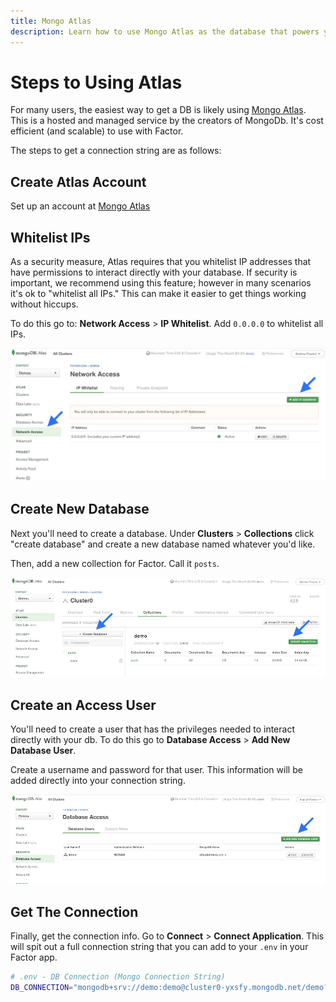 ```yaml
---
title: Mongo Atlas
description: Learn how to use Mongo Atlas as the database that powers your Factor install.
---
```


# Steps to Using Atlas

For many users, the easiest way to get a DB is likely using [Mongo Atlas](https://www.mongodb.com/cloud/atlas). This is a hosted and managed service by the creators of MongoDb. It's cost efficient (and scalable) to use with Factor.

The steps to get a connection string are as follows:

## Create Atlas Account 

Set up an account at [Mongo Atlas](https://www.mongodb.com/cloud/atlas)

## Whitelist IPs

As a security measure, Atlas requires that you whitelist IP addresses that have permissions to interact directly with your database. If security is important, we recommend using this feature; however in many scenarios it's ok to "whitelist all IPs." This can make it easier to get things working without hiccups. 

To do this go to: **Network Access** > **IP Whitelist**. Add `0.0.0.0` to whitelist all IPs. 

![Network Access IPs](./whitelist-ip.jpg)

## Create New Database

Next you'll need to create a database. Under **Clusters** > **Collections** click "create database" and create a new database named whatever you'd like. 

Then, add a new collection for Factor. Call it `posts`.

![Adding DB and Collection](./add-db-and-collection.jpg)

## Create an Access User 

You'll need to create a user that has the privileges needed to interact directly with your db. To do this go to **Database Access**  > **Add New Database User**. 

Create a username and password for that user. This information will be added directly into your connection string.

![Create A User](./create-user.jpg)

## Get The Connection

Finally, get the connection info. Go to **Connect** > **Connect Application**. This will spit out a full connection string that you can add to your `.env` in your Factor app.

```bash
# .env - DB Connection (Mongo Connection String)
DB_CONNECTION="mongodb+srv://demo:demo@cluster0-yxsfy.mongodb.net/demo?retryWrites=true&w=majority"
```
